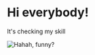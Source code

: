 # Hi everybody!

It's checking my skill 

![Hahah, funny?](https://memepedia.ru/wp-content/uploads/2018/08/wo6cxxstlzc-768x597.jpg)